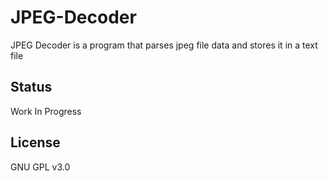# JPEG-Decoder

JPEG Decoder is a program that parses jpeg file data and stores it in a text file

## Status

Work In Progress

## License
GNU GPL v3.0

